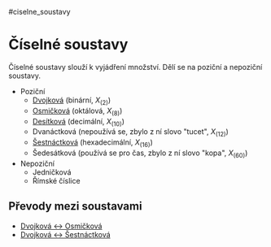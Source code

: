 #ciselne_soustavy
# Číselné soustavy
Číselné soustavy slouží k vyjádření množství. Dělí se na poziční a nepoziční soustavy.
- Poziční 
	- [Dvojková](./binarni.md) (binární, $X_{(2)}$)
	- [Osmičková](./osmickova.md) (oktálová, $X_{(8)}$)
	- [Desítková](./desitkova.md) (decimální, $X_{(10)}$)
	- Dvanáctková (nepoužívá se, zbylo z ní slovo "tucet", $X_{(12)}$)
	- [Šestnáctková](./sestnactkova.md) (hexadecimální, $X_{(16)}$)
	- Šedesátková (používá se pro čas, zbylo z ní slovo "kopa", $X_{(60)}$)
- Nepoziční
	- Jedničková
	- Římské číslice

## Převody mezi soustavami
- [Dvojková <-> Osmičková](./prevody/binarni-osmickova.md)
- [Dvojková <-> Šestnáctková](./prevody/binarni-sestnactkova.md)